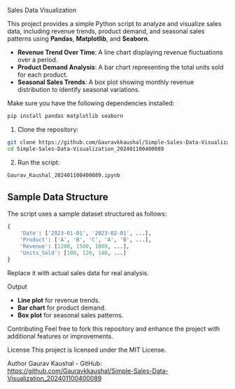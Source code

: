 Sales Data Visualization


This project provides a simple Python script to analyze and visualize sales data, including revenue trends, product demand, and seasonal sales patterns using **Pandas**, **Matplotlib**, and **Seaborn**.


- **Revenue Trend Over Time**: A line chart displaying revenue fluctuations over a period.
- **Product Demand Analysis**: A bar chart representing the total units sold for each product.
- **Seasonal Sales Trends**: A box plot showing monthly revenue distribution to identify seasonal variations.


Make sure you have the following dependencies installed:
```bash
pip install pandas matplotlib seaborn
```

1. Clone the repository:
```bash
git clone https://github.com/Gauravkkaushal/Simple-Sales-Data-Visualization_202401100400089
cd Simple-Sales-Data-Visualization_202401100400089
```
2. Run the script:
```bash
Gaurav_Kaushal_202401100400089.ipynb
```

## Sample Data Structure
The script uses a sample dataset structured as follows:
```python
{
    'Date': ['2023-01-01', '2023-02-01', ...],
    'Product': ['A', 'B', 'C', 'A', 'B', ...],
    'Revenue': [1200, 1500, 1800, ...],
    'Units_Sold': [100, 120, 140, ...]
}
```

Replace it with actual sales data for real analysis.

Output
- **Line plot** for revenue trends.
- **Bar chart** for product demand.
- **Box plot** for seasonal sales patterns.

Contributing
Feel free to fork this repository and enhance the project with additional features or improvements.

License
This project is licensed under the MIT License.

Author
Gaurav Kaushal - GitHub: https://github.com/Gauravkkaushal/Simple-Sales-Data-Visualization_202401100400089

